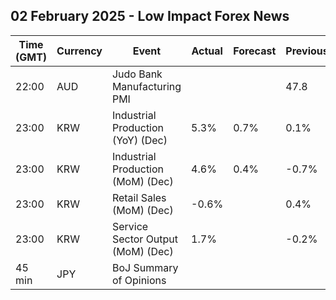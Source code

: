 ## 02 February 2025 - Low Impact Forex News

| Time (GMT) | Currency | Event | Actual | Forecast | Previous |
|------|----------|-------|--------|----------|----------|
| 22:00 | AUD | Judo Bank Manufacturing PMI |  |  | 47.8 |
| 23:00 | KRW | Industrial Production (YoY) (Dec) | 5.3% | 0.7% | 0.1% |
| 23:00 | KRW | Industrial Production (MoM) (Dec) | 4.6% | 0.4% | -0.7% |
| 23:00 | KRW | Retail Sales (MoM) (Dec) | -0.6% |  | 0.4% |
| 23:00 | KRW | Service Sector Output (MoM) (Dec) | 1.7% |  | -0.2% |
| 45 min | JPY | BoJ Summary of Opinions |  |  |  |
